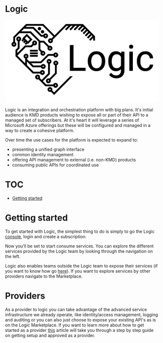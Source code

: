 # Logic

![logic logo](/images/logo_black.png)

Logic is an integration and orchestration platform with big plans. It's initial audience is KMD products wishing to expose all or part of their API to a managed set of subscribers. At it's heart it will leverage a series of Microsoft Azure offerings but these will be configured and managed in a way to create a cohesive platform.

Over time the use cases for the platform is expected to expand to:

* presenting a unified graph interface
* common identity management
* offering API management to external (i.e. non-KMD) products
* consuming public APIs for coordinated use

# TOC

- [Getting started](#getting-started)


# Getting started

To  get started with Logic, the simplest thing to do is simply to go the Logic [console](https://console.kmdlogic.io), login and create a subscription.

Now you'll be set to start consume services. You can explore the different services provided by the Logic team by looking through the navigation on the left.

Logic also enables teams outside the Logic team to expose their services (if you want to know how go [here](#providers)). If you want to explore services by other providers navigate to the Marketplace.


# Providers

As a provider to logic you can take advantage of the advanced service infrastructure we already operate, like identity/access management, logging and auditing or you can also just choose to expose your existing API's as is on the Logic Marketplace. If you want to learn more about how to get started as a provider [this](providers/getting-started.md) article will take you through a step by step guide on getting setup and approved as a provider.
